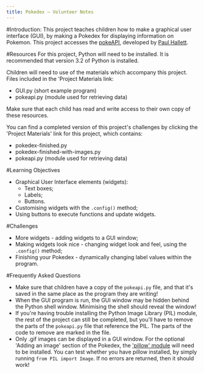 ```yaml
---
title: Pokedex — Volunteer Notes
---
```


#Introduction:
This project teaches children how to make a graphical user interface (GUI), by making a Pokedex for displaying information on Pokemon. This project accesses the <a href="http://pokeapi.co/">pokeAPI</a>, developed by <a href="http://phalt.co/?ref=pokeapi">Paul Hallett</a>.

#Resources
For this project, Python will need to be installed. It is recommended that version 3.2 of Python is installed.

Children will need to use of the materials which accompany this project. Files included in the 'Project Materials link:

+ GUI.py (short example program)
+ pokeapi.py (module used for retrieving data)

Make sure that each child has read and write access to their own copy of these resources.

You can find a completed version of this project's challenges by clicking the 'Project Materials' link for this project, which contains:

+ pokedex-finished.py
+ pokedex-finished-with-images.py
+ pokeapi.py (module used for retrieving data)

#Learning Objectives
+ Graphical User Interface elements (widgets):
	+ Text boxes;
	+ Labels;
	+ Buttons.
+ Customising widgets with the `.config()` method;
+ Using buttons to execute functions and update widgets.

#Challenges
+ More widgets - adding widgets to a GUI window;
+ Making widgets look nice - changing widget look and feel, using the `.config()` method;
+ Finishing your Pokedex - dynamically changing label values within the program.

#Frequently Asked Questions
+ Make sure that children have a copy of the `pokeapi.py` file, and that it's saved in the same place as the program they are writing!
+ When the GUI program is run, the GUI window may be hidden behind the Python shell window. Minimising the shell should reveal the window!
+ If you're having trouble installing the Python Image Library (PIL) module, the rest of the project can still be completed, but you'll have to remove the parts of the `pokeapi.py` file that reference the PIL. The parts of the code to remove are marked in the file.
+ Only .gif images can be displayed in a GUI window. For the optional 'Adding an image' section of the Pokedex, the <a href="https://pypi.python.org/pypi/Pillow/2.2.1#downloads">'pillow' module</a> will need to be installed. You can test whether you have pillow installed, by simply running `from PIL import Image`. If no errors are returned, then it should work!